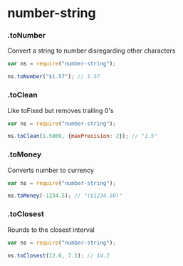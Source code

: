 ﻿# number-string

### .toNumber

Convert a string to number disregarding other characters

```javascript
var ns = require("number-string");

ns.toNumber("$1.57"); // 1.57
```

### .toClean

Like toFixed but removes trailing 0's

```javascript
var ns = require("number-string");

ns.toClean(1.5009, {maxPrecision: 2}); // "1.5"
```

### .toMoney

Converts number to currency

```javascript
var ns = require("number-string");

ns.toMoney(-1234.5); // "($1234.50)"
```

### .toClosest

Rounds to the closest interval

```javascript
var ns = require("number-string");

ns.toClosest(12.6, 7.1); // 14.2
```